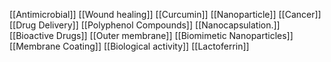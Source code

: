 [[Antimicrobial]]
[[Wound healing]]
[[Curcumin]]
[[Nanoparticle]]
[[Cancer]]
[[Drug Delivery]]
[[Polyphenol Compounds]]
[[Nanocapsulation.]]
[[Bioactive Drugs]]
[[Outer membrane]]
[[Biomimetic Nanoparticles]]
[[Membrane Coating]]
[[Biological activity]]
[[Lactoferrin]]
